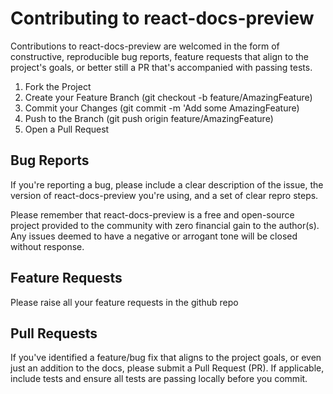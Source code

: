 Contributing to react-docs-preview
=========

Contributions to react-docs-preview are welcomed in the form of constructive, reproducible bug reports, feature requests that align to the project's goals, or better still a PR that's accompanied with passing tests.


1. Fork the Project
2. Create your Feature Branch (git checkout -b feature/AmazingFeature)
3. Commit your Changes (git commit -m 'Add some AmazingFeature)
4. Push to the Branch (git push origin feature/AmazingFeature)
5. Open a Pull Request


## Bug Reports ##

If you're reporting a bug, please include a clear description of the issue, the version of react-docs-preview you're using, and a set of clear repro steps.

Please remember that react-docs-preview is a free and open-source project provided to the community with zero financial gain to the author(s). Any issues deemed to have a negative or arrogant tone will be closed without response.

## Feature Requests ##

Please raise all your feature requests in the github repo

## Pull Requests ##

If you've identified a feature/bug fix that aligns to the project goals, or even just an addition to the docs, please submit a Pull Request (PR). If applicable, include tests and ensure all tests are passing locally before you commit.